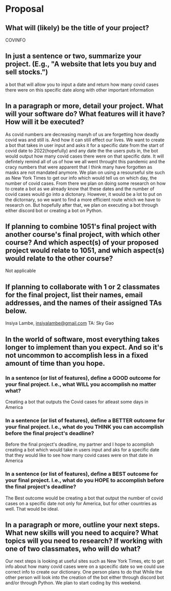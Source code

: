 # Proposal

## What will (likely) be the title of your project?

COVINFO

## In just a sentence or two, summarize your project. (E.g., "A website that lets you buy and sell stocks.")

a bot that will allow you to input a date and return how many covid cases there were on this specific date along
with other important information


## In a paragraph or more, detail your project. What will your software do? What features will it have? How will it be executed?

As covid numbers are decreasing manyh of us are forgetting how deadly covid was and still is. And how it can still effect our lives. We want to create a bot that takes in user input and asks it for a specific date from the start 
of covid date to 2022(hopefully) and any date the the users puts in, the bot would output how many covid cases there were on that specific date. It will defintely remind all of us of how we all went throught this pandemic 
and the cracy numbers that were apparent that I think many have forgotten as masks are not mandated anymore. We plan on using a resourseful site such as New York Times to get our info which would 
tell us on which day, the number of covid cases. From there we plan on doing some research on how to create a bot as we already know that these dates and the number of covid cases would go into a dictonary. 
However, it would be a lot to put on the dictornary, so we want to find a more efficient route which we have to research on. But hopefully after that, we plan on executing a bot through either discord bot or 
creating a bot on Python. 

## If planning to combine 1051's final project with another course's final project, with which other course? And which aspect(s) of your proposed project would relate to 1051, and which aspect(s) would relate to the other course?

Not applicable

## If planning to collaborate with 1 or 2 classmates for the final project, list their names, email addresses, and the names of their assigned TAs below.

Insiya Lambe, insiyalambe@gmail.com TA: Sky Gao

## In the world of software, most everything takes longer to implement than you expect. And so it's not uncommon to accomplish less in a fixed amount of time than you hope.

### In a sentence (or list of features), define a GOOD outcome for your final project. I.e., what WILL you accomplish no matter what?

Creating a bot that outputs the Covid cases for atleast some days in America

### In a sentence (or list of features), define a BETTER outcome for your final project. I.e., what do you THINK you can accomplish before the final project's deadline?

Before the final project's deadline, my partner and I hope to acomplish creating a bot which would take in users input and aks for a specific date that they would like to see how many covid cases were on that date in America

### In a sentence (or list of features), define a BEST outcome for your final project. I.e., what do you HOPE to accomplish before the final project's deadline?

The Best outcome would be creating a bot that output the number of covid cases on a specific date not only for America, but for other countries as well. That would be ideal.


## In a paragraph or more, outline your next steps. What new skills will you need to acquire? What topics will you need to research? If working with one of two classmates, who will do what?

Our next steps is looking at useful sites such as New York Times, etc to get info about how many covid cases were on a spcecific date so we could use correct info to create our dictionary. One person plans to do that 
While the other person will look into the creation of the bot either through discord bot and/or through Python. We plan to start coding by this weekend. 